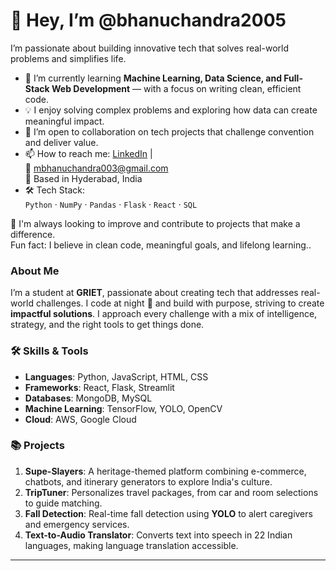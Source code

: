# 👋 Hey, I’m @bhanuchandra2005

I’m passionate about building innovative tech that solves real-world problems and simplifies life.

- 🌱 I’m currently learning **Machine Learning, Data Science, and Full-Stack Web Development** — with a focus on writing clean, efficient code.
- 💡 I enjoy solving complex problems and exploring how data can create meaningful impact.
- 🤝 I’m open to collaboration on tech projects that challenge convention and deliver value.
- 📫 How to reach me:  [LinkedIn](https://www.linkedin.com/in/bhanu-chandra-1b6929269/) |  
  📧 mbhanuchandra003@gmail.com  
  📍 Based in Hyderabad, India
- 🛠️ Tech Stack:  
  `Python` · `NumPy` · `Pandas` · `Flask` · `React` · `SQL`

🔭 I'm always looking to improve and contribute to projects that make a difference.  
Fun fact: I believe in clean code, meaningful goals, and lifelong learning..

### About Me

I’m a student at **GRIET**, passionate about creating tech that addresses real-world challenges. I code at night 🦇 and build with purpose, striving to create **impactful solutions**. I approach every challenge with a mix of intelligence, strategy, and the right tools to get things done.

### 🛠️ Skills & Tools

- **Languages**: Python, JavaScript, HTML, CSS
- **Frameworks**: React, Flask, Streamlit
- **Databases**: MongoDB, MySQL
- **Machine Learning**: TensorFlow, YOLO, OpenCV
- **Cloud**: AWS, Google Cloud

### 📚 Projects

1. **Supe-Slayers**: A heritage-themed platform combining e-commerce, chatbots, and itinerary generators to explore India's culture.
2. **TripTuner**: Personalizes travel packages, from car and room selections to guide matching.
3. **Fall Detection**: Real-time fall detection using **YOLO** to alert caregivers and emergency services.
4. **Text-to-Audio Translator**: Converts text into speech in 22 Indian languages, making language translation accessible.

---
